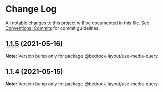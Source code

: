 # Change Log

All notable changes to this project will be documented in this file.
See [Conventional Commits](https://conventionalcommits.org) for commit guidelines.

## [1.1.5](https://github.com/Bedrock-Layouts/Bedrock/compare/@bedrock-layout/use-media-query@1.1.4...@bedrock-layout/use-media-query@1.1.5) (2021-05-16)

**Note:** Version bump only for package @bedrock-layout/use-media-query





## 1.1.4 (2021-05-15)

**Note:** Version bump only for package @bedrock-layout/use-media-query
